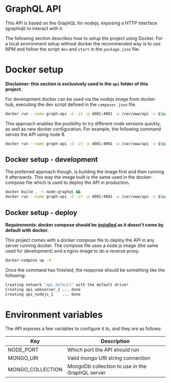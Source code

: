 # GraphQL API

This API is based on the GraphQL for nodejs, exposing a HTTP interface (graphiql)
to interact with it.

The following section describes how to setup the project using Docker. For a
local environment setup without docker the recommended way is to use NPM and
follow the script `dev` and `start` in the `package.json` file.

# Docker setup

**Disclaimer: this section is exclusively used in the `api` folder of this project.**

For development docker can be used via the nodejs image from docker hub, executing
the dev script defined in the `composer.json` file.

```sh
docker run --name graph-api -d -it -p 4001:4001 -w /var/www/api -v $(pwd):/var/www/api node:10 yarn dev
```

This approach enables the posibility to try different node versions quickly,
as well as new docker configuration. For example, the following command serves
the API using node 8.

```sh
docker run --name graph-api -d -it -p 4001:4001 -w /var/www/api -v $(pwd):/var/www/api node:8 yarn dev
```

## Docker setup - development

The preferred approach though, is building the image first and then running it
afterwards. This way the image built is the same used in the docker-compose file
which is used to deploy the API in production.

```sh
docker build . -t node-graphql &&
docker run --name graph-api -d -it -p 4001:4001 -w /var/www/api -v $(pwd):/var/www/api node-graphql yarn dev
```

## Docker setup - deploy

**Requirements: docker compose should be [installed](https://docs.docker.com/compose/install)
as it doesn't come by default with docker.**

This project comes with a docker compose file to deploy the API in any server
running docker. The compose file uses a node js image (the same used for development)
and a nginx image to do a reverse proxy.

```sh
docker-compose up -d
```

Once the command has finished, the response should be something like the following:

```sh
Creating network "api_default" with the default driver
Creating api_webserver_1 ... done
Creating api_nodejs_1    ... done
```

# Environment variables

The API exposes a few variables to configure it to, and they are as follows:

| Key | Description |
|-----|-------------|
| NODE_PORT | Which port the API should run |
| MONGO_URI | Valid mongo URI string connection |
| MONGO_COLLECTION | MongoDb collection to use in the GraphQL server | 

